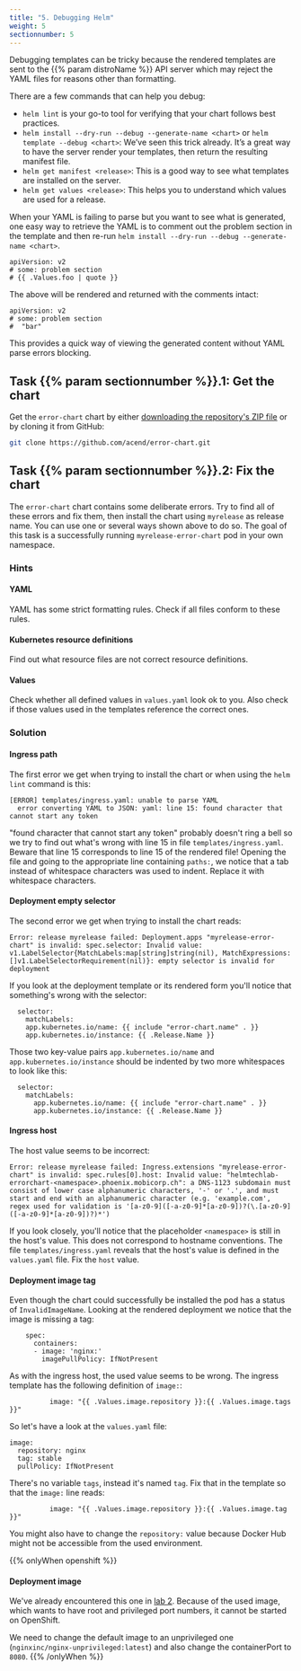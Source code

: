 ```yaml
---
title: "5. Debugging Helm"
weight: 5
sectionnumber: 5
---
```


Debugging templates can be tricky because the rendered templates are sent to the {{% param distroName %}} API server which may reject the YAML files for reasons other than formatting.

There are a few commands that can help you debug:

* `helm lint` is your go-to tool for verifying that your chart follows best practices.
* `helm install --dry-run --debug --generate-name <chart>` or `helm template --debug <chart>`: We’ve seen this trick already. It’s a great way to have the server render your templates, then return the resulting manifest file.
* `helm get manifest <release>`: This is a good way to see what templates are installed on the server.
* `helm get values <release>`: This helps you to understand which values are used for a release.

When your YAML is failing to parse but you want to see what is generated, one easy way to retrieve the YAML is to comment out the problem section in the template and then re-run `helm install --dry-run --debug --generate-name <chart>`.

```
apiVersion: v2
# some: problem section
# {{ .Values.foo | quote }}
```

The above will be rendered and returned with the comments intact:

```
apiVersion: v2
# some: problem section
#  "bar"
```

This provides a quick way of viewing the generated content without YAML parse errors blocking.


## Task {{% param sectionnumber %}}.1: Get the chart

Get the `error-chart` chart by either [downloading the repository's ZIP file](https://github.com/acend/error-chart/archive/main.zip) or by cloning it from GitHub:

```bash
git clone https://github.com/acend/error-chart.git
```


## Task {{% param sectionnumber %}}.2: Fix the chart

The `error-chart` chart contains some deliberate errors. Try to find all of these errors and fix them, then install the chart using `myrelease` as release name. You can use one or several ways shown above to do so.
The goal of this task is a successfully running `myrelease-error-chart` pod in your own namespace.


### Hints


#### YAML

YAML has some strict formatting rules. Check if all files conform to these rules.


#### Kubernetes resource definitions

Find out what resource files are not correct resource definitions.


#### Values

Check whether all defined values in `values.yaml` look ok to you. Also check if those values used in the templates reference the correct ones.


### Solution


#### Ingress path

The first error we get when trying to install the chart or when using the `helm lint` command is this:

```
[ERROR] templates/ingress.yaml: unable to parse YAML
  error converting YAML to JSON: yaml: line 15: found character that cannot start any token
```

"found character that cannot start any token" probably doesn't ring a bell so we try to find out what's wrong with line 15 in file `templates/ingress.yaml`. Beware that line 15 corresponds to line 15 of the rendered file! Opening the file and going to the appropriate line containing `paths:`, we notice that a tab instead of whitespace characters was used to indent. Replace it with whitespace characters.


#### Deployment empty selector

The second error we get when trying to install the chart reads:

```
Error: release myrelease failed: Deployment.apps "myrelease-error-chart" is invalid: spec.selector: Invalid value: v1.LabelSelector{MatchLabels:map[string]string(nil), MatchExpressions:[]v1.LabelSelectorRequirement(nil)}: empty selector is invalid for deployment
```

If you look at the deployment template or its rendered form you'll notice that something's wrong with the selector:

```
  selector:
    matchLabels:
    app.kubernetes.io/name: {{ include "error-chart.name" . }}
    app.kubernetes.io/instance: {{ .Release.Name }}
```

Those two key-value pairs `app.kubernetes.io/name` and `app.kubernetes.io/instance` should be indented by two more whitespaces to look like this:

```
  selector:
    matchLabels:
      app.kubernetes.io/name: {{ include "error-chart.name" . }}
      app.kubernetes.io/instance: {{ .Release.Name }}
```


#### Ingress host

The host value seems to be incorrect:

```
Error: release myrelease failed: Ingress.extensions "myrelease-error-chart" is invalid: spec.rules[0].host: Invalid value: "helmtechlab-errorchart-<namespace>.phoenix.mobicorp.ch": a DNS-1123 subdomain must consist of lower case alphanumeric characters, '-' or '.', and must start and end with an alphanumeric character (e.g. 'example.com', regex used for validation is '[a-z0-9]([-a-z0-9]*[a-z0-9])?(\.[a-z0-9]([-a-z0-9]*[a-z0-9])?)*')
```

If you look closely, you'll notice that the placeholder `<namespace>` is still in the host's value. This does not correspond to hostname conventions. The file `templates/ingress.yaml` reveals that the host's value is defined in the `values.yaml` file. Fix the `host` value.


#### Deployment image tag

Even though the chart could successfully be installed the pod has a status of `InvalidImageName`. Looking at the rendered deployment we notice that the image is missing a tag:

```
    spec:
      containers:
      - image: 'nginx:'
        imagePullPolicy: IfNotPresent
```

As with the ingress host, the used value seems to be wrong. The ingress template has the following definition of `image:`:

```
          image: "{{ .Values.image.repository }}:{{ .Values.image.tags }}"
```

So let's have a look at the `values.yaml` file:

```
image:
  repository: nginx
  tag: stable
  pullPolicy: IfNotPresent
```

There's no variable `tags`, instead it's named `tag`. Fix that in the template so that the `image:` line reads:

```
          image: "{{ .Values.image.repository }}:{{ .Values.image.tag }}"
```

You might also have to change the `repository:` value because Docker Hub might not be accessible from the used environment.

{{% onlyWhen openshift %}}


#### Deployment image

We've already encountered this one in [lab 2](../02/). Because of the used image, which wants to have root and privileged port numbers, it cannot be started on OpenShift.

We need to change the default image to an unprivileged one (`nginxinc/nginx-unprivileged:latest`) and also change the containerPort to `8080`.
{{% /onlyWhen %}}
